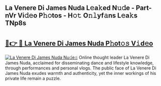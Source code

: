 ## La Venere Di James Nuda L𝚎a𝚔ed N𝚞𝚍e - Part-nVr Vi𝚍𝚎o P𝚑𝚘tos - H𝚘𝚝 O𝚗𝚕yf𝚊ns L𝚎a𝚔s TNp8s

# <h2><a href="http://kf5wsm.oniu.top/?m=La+Venere+Di+James+Nuda">🔗👉 🔴 La Venere Di James Nuda P𝚑ot𝚘𝚜 V𝚒d𝚎o</a></h2>

[![La Venere Di James Nuda Nu𝚍e𝚜](https://i.imgur.com/0qMVB7G.gif)](http://kf5wsm.oniu.top/?m=La+Venere+Di+James+Nuda)
Online thought leader La Venere Di James Nuda, acclaimed for disseminating dance and lifestyle knowledge, through performances and personal vlogs. The public face of La Venere Di James Nuda exudes warmth and authenticity, yet the inner workings of his private life remain a puzzle.  
